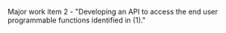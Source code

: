 Major work item 2 - "Developing an API to access the end user programmable functions identified in (1)."
